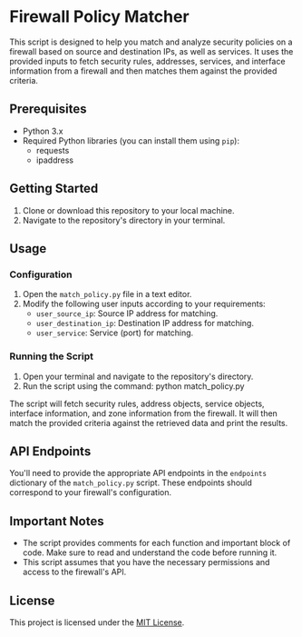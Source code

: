 # Firewall Policy Matcher

This script is designed to help you match and analyze security policies on a firewall based on source and destination IPs, as well as services. It uses the provided inputs to fetch security rules, addresses, services, and interface information from a firewall and then matches them against the provided criteria.

## Prerequisites

- Python 3.x
- Required Python libraries (you can install them using `pip`):
  - requests
  - ipaddress

## Getting Started

1. Clone or download this repository to your local machine.
2. Navigate to the repository's directory in your terminal.

## Usage

### Configuration

1. Open the `match_policy.py` file in a text editor.
2. Modify the following user inputs according to your requirements:
   - `user_source_ip`: Source IP address for matching.
   - `user_destination_ip`: Destination IP address for matching.
   - `user_service`: Service (port) for matching.

### Running the Script

1. Open your terminal and navigate to the repository's directory.
2. Run the script using the command:
python match_policy.py


The script will fetch security rules, address objects, service objects, interface information, and zone information from the firewall. It will then match the provided criteria against the retrieved data and print the results.

## API Endpoints

You'll need to provide the appropriate API endpoints in the `endpoints` dictionary of the `match_policy.py` script. These endpoints should correspond to your firewall's configuration.

## Important Notes

- The script provides comments for each function and important block of code. Make sure to read and understand the code before running it.
- This script assumes that you have the necessary permissions and access to the firewall's API.

## License

This project is licensed under the [MIT License](LICENSE).

